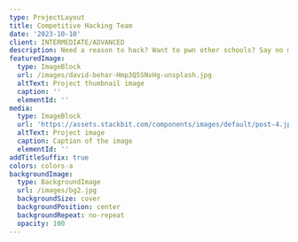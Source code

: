 ```yaml
---
type: ProjectLayout
title: Competitive Hacking Team
date: '2023-10-10'
client: INTERMEDIATE/ADVANCED
description: Need a reason to hack? Want to pwn other schools? Say no more!
featuredImage:
  type: ImageBlock
  url: /images/david-behar-Hmp3Q5SNvHg-unsplash.jpg
  altText: Project thumbnail image
  caption: ''
  elementId: ''
media:
  type: ImageBlock
  url: 'https://assets.stackbit.com/components/images/default/post-4.jpeg'
  altText: Project image
  caption: Caption of the image
  elementId: ''
addTitleSuffix: true
colors: colors-a
backgroundImage:
  type: BackgroundImage
  url: /images/bg2.jpg
  backgroundSize: cover
  backgroundPosition: center
  backgroundRepeat: no-repeat
  opacity: 100
---
```

